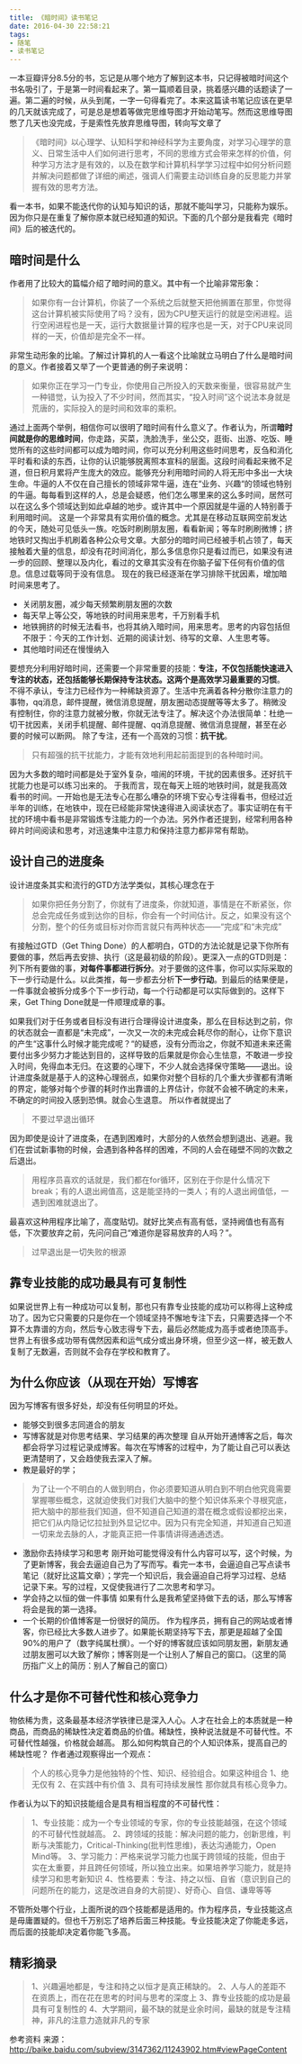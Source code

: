 ```yaml
---
title: 《暗时间》读书笔记
date: 2016-04-30 22:58:21
tags:
- 随笔
- 读书笔记
---
```

一本豆瓣评分8.5分的书，忘记是从哪个地方了解到这本书，只记得被暗时间这个书名吸引了，于是第一时间看起来了。第一篇顺着目录，挑着感兴趣的话题读了一遍。第二遍的时候，从头到尾，一字一句得看完了。本来这篇读书笔记应该在更早的几天就该完成了，可是总是想着等做完思维导图才开始动笔写。然而这思维导图憋了几天也没完成，于是索性先放弃思维导图，转向写文章了

>《暗时间》以心理学、认知科学和神经科学为主要角度，对学习心理学的意义、日常生活中人们如何进行思考，不同的思维方式会带来怎样的价值，何种学习方法才是有效的，以及在数学和计算机科学学习过程中如何分析问题并解决问题都做了详细的阐述，强调人们需要主动训练自身的反思能力并掌握有效的思考方法。

看一本书，如果不能迭代你的认知与知识的话，那就不能叫学习，只能称为娱乐。因为你只是在重复了解你原本就已经知道的知识。下面的几个部分是我看完《暗时间》后的被迭代的。
## 暗时间是什么
作者用了比较大的篇幅介绍了暗时间的意义。其中有一个比喻非常形象：
> 如果你有一台计算机，你装了一个系统之后就整天把他搁置在那里，你觉得这台计算机被实际使用了吗？没有，因为CPU整天运行的就是空闲进程。运行空闲进程也是一天，运行大数据量计算的程序也是一天，对于CPU来说同样的一天，价值却是完全不一样。

非常生动形象的比喻。了解过计算机的人一看这个比喻就立马明白了什么是暗时间的意义。作者接着又举了一个更普通的例子来说明：
>如果你正在学习一门专业，你使用自己所投入的天数来衡量，很容易就产生一种错觉，认为投入了不少时间，然而其实，“投入时间”这个说法本身就是荒唐的，实际投入的是时间和效率的乘积。

通过上面两个举例，相信你可以很明了暗时间有什么意义了。作者认为，所谓**暗时间就是你的思维时间**，你走路，买菜，洗脸洗手，坐公交，逛街、出游、吃饭、睡觉所有的这些时间都可以成为暗时间，你可以充分利用这些时间思考，反刍和消化平时看和读的东西，让你的认识能够脱离照本宣科的层面。这段时间看起来微不足道，但日积月累将产生庞大的效应。能够充分利用暗时间的人将无形中多出一大块生命。牛逼的人不仅在自己擅长的领域非常牛逼，连在“业务、兴趣“的领域也特别的牛逼。每每看到这样的人，总是会疑惑，他们怎么哪里来的这么多时间，居然可以在这么多个领域达到如此卓越的地步。或许其中一个原因就是牛逼的人特别善于利用暗时间。
这是一个非常具有实用价值的概念。尤其是在移动互联网空前发达的今天，随处可见低头一族。吃饭时刷刷朋友圈，看看新闻；等车时刷刷微博；挤地铁时又掏出手机刷着各种公众号文章。大部分的暗时间已经被手机占领了，每天接触着大量的信息，却没有花时间消化，那么多信息你只是看过而已，如果没有进一步的回顾、整理以及内化，看过的文章其实没有在你脑子留下任何有价值的信息。信息过载等同于没有信息。
现在的我已经逐渐在学习排除干扰因素，增加暗时间来思考了。
* 关闭朋友圈，减少每天频繁刷朋友圈的次数
* 每天早上等公交，等地铁的时间用来思考，千万别看手机
* 地铁拥挤的时候无法看书，也将其纳入暗时间，用来思考。思考的内容包括但不限于：今天的工作计划、近期的阅读计划、待写的文章、人生思考等。
* 其他暗时间还在慢慢纳入

要想充分利用好暗时间，还需要一个非常重要的技能：**专注，不仅包括能快速进入专注的状态，还包括能够长期保持专注状态。这两个是高效学习最重要的习惯**。
不得不承认，专注力已经作为一种稀缺资源了。生活中充满着各种分散你注意力的事物，qq消息，邮件提醒，微信消息提醒，朋友圈动态提醒等等太多了。稍微没有控制住，你的注意力就被分散，你就无法专注了。解决这个办法很简单：杜绝一切干扰因素，关闭手机提醒、邮件提醒、qq消息提醒、微信消息提醒，甚至在必要的时候可以断网。
除了专注，还有一个高效的习惯：**抗干扰**。
>只有超强的抗干扰能力，才能有效地利用起前面提到的各种暗时间。

因为大多数的暗时间都是处于室外复杂，喧闹的环境，干扰的因素很多。还好抗干扰能力也是可以练习出来的。
于我而言，现在每天上班的地铁时间，就是我高效看书的时间。一开始也是无法专心在那么嘈杂的环境下安心专注得看书，但经过近半年的训练，在地铁中，现在已经能非常快速得进入阅读状态了。事实证明在有干扰的环境中看书是非常锻炼专注能力的一个办法。另外作者还提到，经常利用各种碎片时间阅读和思考，对迅速集中注意力和保持注意力都非常有帮助。

## 设计自己的进度条
设计进度条其实和流行的GTD方法学类似，其核心理念在于
>如果你把任务分割了，你就有了进度条，你就知道，事情是在不断紧张，你总会完成任务或到达你的目标，你会有一个时间估计。反之，如果没有这个分割，整个的任务或目标对你而言就只有两种状态——“完成”和“未完成”

有接触过GTD（Get Thing Done）的人都明白，GTD的方法论就是记录下你所有要做的事，然后再去安排、执行（这是最初级的阶段）。更深入一点的GTD则是：列下所有要做的事，**对每件事都进行拆分**。对于要做的这件事，你可以实际采取的下一步行动是什么。以此类推，每一步都去分析**下一步行动**。到最后的结果便是，一件事就会被拆分成多个下一步行动，每一个行动都是可以实际做到的。这样下来，Get Thing Done就是一件顺理成章的事。

如果我们对于任务或者目标没有进行合理得设计进度条，那么在目标达到之前，你的状态就会一直都是“未完成”，一次又一次的未完成会耗尽你的耐心，让你下意识的产生“这事什么时候才能完成呢？“的疑惑，没有分而治之，你就不知道未来还需要付出多少努力才能达到目的，这样导致的后果就是你会心生怯意，不敢进一步投入时间，免得血本无归。在这要的心理下，不少人就会选择保守策略——退出。设计进度条就是基于人的这种心理弱点，如果你对整个目标的几个重大步骤都有清晰的界定，能够对每个步骤的耗时作出靠谱的上界估计，你就不会被不确定的未来，不确定的时间投入感到恐惧。就会心生退意。
所以作者就提出了
>不要过早退出循环

因为即使是设计了进度条，在遇到困难时，大部分的人依然会想到退出、逃避。我们在尝试新事物的时候，会遇到各种各样的困难，不同的人会在碰壁不同的次数之后退出。
>用程序员喜欢的话就是，我们都在for循环，区别在于你是什么情况下break；有的人退出阙值高，这是能坚持的一类人；有的人退出阙值低，一遇到困难就退出了。

最喜欢这种用程序比喻了，高度贴切。就好比笑点有高有低，坚持阙值也有高有低，下次要放弃之前，先问问自己“难道你是容易放弃的人吗？”。
>过早退出是一切失败的根源

## 靠专业技能的成功最具有可复制性
如果说世界上有一种成功可以复制，那也只有靠专业技能的成功可以称得上这种成功了。因为它只需要的只是你在一个领域坚持不懈地专注下去，只需要选择一个不算不太靠谱的方向，然后专心致志得专下去，最后必然能成为高手或者绝顶高手。世界上有很多成功带有偶然因素和运气成分或出身环境，但至少这一样，被无数人复制了无数遍，否则就不会存在学校和教育了。

## 为什么你应该（从现在开始）写博客
因为写博客有很多好处，却没有任何明显的坏处。
* 能够交到很多志同道合的朋友
* 写博客就是对你思考结果、学习结果的再次整理
 自从开始开通博客之后，每次都会将学习过程记录成博客。每次在写博客的过程中，为了能让自己可以表达更清楚明了，又会趋使我去深入了解。
* 教是最好的学；
>为了让一个不明白的人做到明白，你必须要知道从明白到不明白他究竟需要掌握哪些概念，这就迫使我们对我们大脑中的整个知识体系来个寻根究底，把大脑中的那些我们知道，但不知道自己知道的潜在概念或假设都挖出来，把它们从内隐记忆拉扯到外显记忆中。因为只有完全知道，并知道自己知道一切来龙去脉的人，才能真正把一件事情讲得通通透透。
* 激励你去持续学习和思考
刚开始可能觉得没有什么内容可以写，这个时候，为了更新博客，我会去逼迫自己为了写而写。看完一本书，会逼迫自己写点读书笔记（就好比这篇文章）；学完一个知识后，我会逼迫自己将学习过程、总结记录下来。写的过程，又促使我进行了二次思考和学习。
* 学会持之以恒的做一件事情
如果有什么是我希望坚持做下去的话，那么写博客将会是我的第一选择。
* 一个长期的价值博客是一份很好的简历。
作为程序员，拥有自己的网站或者博客，你已经比大多数人进步了。如果能长期坚持写下去，那更是超越了全国90%的用户了（数字纯属杜撰）。一个好的博客就应该如同朋友圈，新朋友通过朋友圈可以大致了解你；博客则是一个让别人了解自己的窗口。（这里的简历指广义上的简历：别人了解自己的窗口）

## 什么才是你不可替代性和核心竞争力
物依稀为贵，这条最基本经济学铁律已是深入人心。人才在社会上的本质就是一种商品，而商品的稀缺性决定着商品的价值。稀缺性，换种说法就是不可替代性。不可替代性越强，价格就会越高。
那么如何构筑自己的个人知识体系，提高自己的稀缺性呢？
作者通过观察得出一个观点：
>个人的核心竞争力是他独特的个性、知识、经验组合。如果这种组合
1、绝无仅有
2、在实践中有价值
3、具有可持续发展性
那你就具有核心竞争力。

作者认为以下的知识技能组合是具有相当程度的不可替代性：
>1、专业技能：成为一个专业领域的专家，你的专业技能越强，在这个领域的不可替代性就越高。
2、跨领域的技能：解决问题的能力，创新思维，判断与决策能力，Critical-Thinking(批判性思维)，表达沟通能力，Open Mind等。
3、学习能力：严格来说学习能力也属于跨领域的技能，但由于实在太重要，并且跨任何领域，所以独立出来。如果培养学习能力，就是持续学习和思考新知识
4、性格要素：专注、持之以恒、自省（意识到自己的问题所在的能力，这是改进自身的大前提）、好奇心、自信、谦卑等等

不管所处哪个行业，上面所说的四个技能都是适用的。作为程序员，专业技能这点是毋庸置疑的。但也千万别忘了培养后面三种技能。专业技能决定了你能走多远，而后面的技能却决定着你能飞多高。

## 精彩摘录
>1、兴趣遍地都是，专注和持之以恒才是真正稀缺的。
2、人与人的差距不在资质上，而在花在思考的时间与思考的深度上
3、靠专业技能的成功是最具有可复制性的
4、大学期间，最不缺的就是业余时间，最缺的就是专注精神，非凡的注意力造就非凡的专家

参考资料
来源： http://baike.baidu.com/subview/3147362/11243902.htm#viewPageContent
